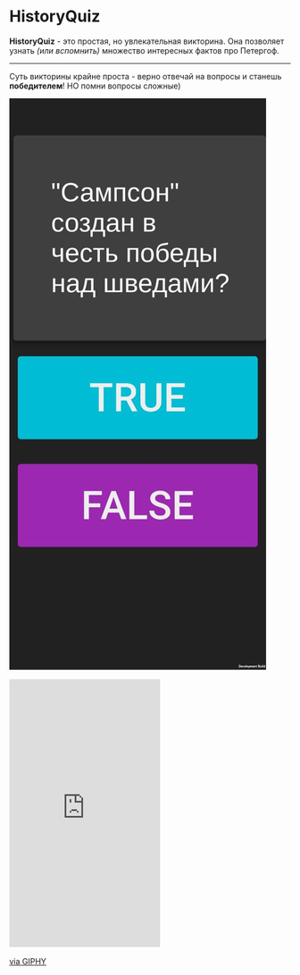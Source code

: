 # HistoryQuiz
**HistoryQuiz** - это простая, но увлекательная викторина. Она позволяет узнать *(или вспомнить)* 
множество интересных  фактов про Петергоф.

---
Суть викторины крайне проста - верно отвечай на вопросы и станешь **победителем**!
НО помни вопросы сложные)

![img.png](screenshots/img.png)

<iframe src="https://giphy.com/embed/tYtkvq0OnLpWHLOxVs" width="270" height="480" frameBorder="0" class="giphy-embed" allowFullScreen></iframe><p><a href="https://giphy.com/gifs/tYtkvq0OnLpWHLOxVs">via GIPHY</a></p>
